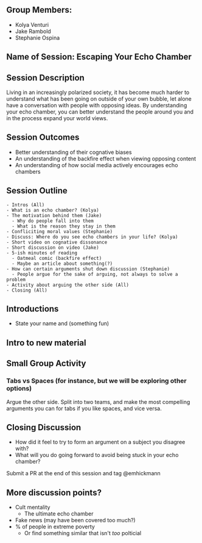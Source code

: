 ## Group Members:
- Kolya Venturi
- Jake Rambold
- Stephanie Ospina


## Name of Session: Escaping Your Echo Chamber

## Session Description 

Living in an increasingly polarized society, it has become much harder to understand what has been going on outside of your own bubble, let alone have a conversation with people with opposing ideas. By understanding your echo chamber, you can better understand the people around you and in the process expand your world views.

## Session Outcomes 

- Better understanding of their cognative biases
- An understanding of the backfire effect when viewing opposing content
- An understanding of how social media actively encourages echo chambers

## Session Outline 
    - Intros (All)
    - What is an echo chamber? (Kolya)
    - The motivation behind them (Jake)
      - Why do people fall into them
      - What is the reason they stay in them
    - Confliciting moral values (Stephanie)
    - Discuss: Where do you see echo chambers in your life? (Kolya)
    - Short video on cognative dissonance 
    - Short discussion on video (Jake)
    - 5-ish minutes of reading
      - Oatmeal comic (backfire effect)
      - Maybe an article about something(?)
    - How can certain arguments shut down discussion (Stephanie)
      - People argue for the sake of arguing, not always to solve a problem
    - Activity about arguing the other side (All)
    - Closing (All)
    
## Introductions 
- State your name and (something fun)
## Intro to new material
## Small Group Activity
### Tabs vs Spaces (for instance, but we will be exploring other options)
Argue the other side. Split into two teams, and make the most compelling arguments you can for tabs if you like spaces, and vice versa.

## Closing Discussion
- How did it feel to try to form an argument on a subject you disagree with?
- What will you do going forward to avoid being stuck in your echo chamber?

Submit a PR at the end of this session and tag @emhickmann

## More discussion points?
- Cult mentality
  - The ultimate echo chamber
- Fake news (may have been covered too much?)
- % of people in extreme poverty
  - Or find something similar that isn't _too_ polticial
